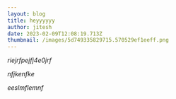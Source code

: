```yaml
---
layout: blog
title: heyyyyyy
author: jitesh
date: 2023-02-09T12:08:19.713Z
thumbnail: /images/5d749335829715.570529ef1eeff.png
---
```

*r﻿iejrfpejfj4e0jrf*

*n﻿fjkenfke*

*e﻿eslmflemnf*